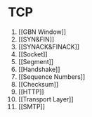 # TCP

1. [[GBN Window]]
2. [[SYN&FIN]]
3. [[SYNACK&FINACK]]
4. [[Socket]]
5. [[Segment]]
6. [[Handshake]]
7. [[Sequence Numbers]]
8. [[Checksum]]
9. [[HTTP]]
10. [[Transport Layer]]
11. [[SMTP]]